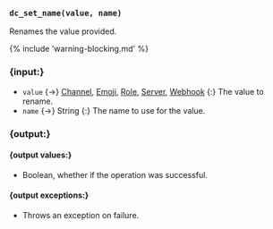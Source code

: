 ### `dc_set_name(value, name)`

Renames the value provided.

{% include 'warning-blocking.md' %}


### {input:}

* `value` {->}
  [Channel](/values/channel.md), 
  [Emoji](/values/emoji.md),
  [Role](/values/role.md),
  [Server](/values/server.md),
  [Webhook](/values/webhook.md)
  {:} The value to rename.
* `name` {->} String
  {:} The name to use for the value.


### {output:}

#### {output values:}

* Boolean, whether if the operation was successful.

#### {output exceptions:}

* Throws an exception on failure.